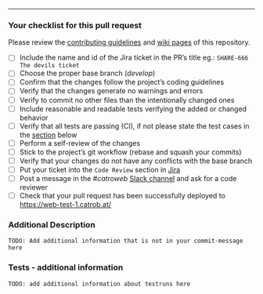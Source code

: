 ---

### Your checklist for this pull request

Please review the [contributing guidelines](https://github.com/Catrobat/Catroweb-Symfony/blob/develop/.github/contributing.md) and [wiki pages](https://github.com/Catrobat/catroweb-Symfony/wiki/) of this repository.

- [ ] Include the name and id of the Jira ticket in the PR’s title eg.: `SHARE-666 The devils ticket`
- [ ] Choose the proper base branch (_develop_)
- [ ] Confirm that the changes follow the project’s coding guidelines
- [ ] Verify that the changes generate no warnings and errors
- [ ] Verify to commit no other files than the intentionally changed ones
- [ ] Include reasonable and readable tests verifying the added or changed behavior
- [ ] Verify that all tests are passing (CI), if not please state the test cases in the [section](#Tests) below
- [ ] Perform a self-review of the changes
- [ ] Stick to the project’s git workflow (rebase and squash your commits)
- [ ] Verify that your changes do not have any conflicts with the base branch
- [ ] Put your ticket into the `Code Review` section in [Jira](https://jira.catrob.at/)
- [ ] Post a message in the _#catroweb_ [Slack channel](https://catrobat.slack.com) and ask for a code reviewer
- [ ] Check that your pull request has been successfully deployed to https://web-test-1.catrob.at/

### Additional Description

`TODO: Add additional information that is not in your commit-message here`

### Tests - additional information

`TODO: add additional information about testruns here`
